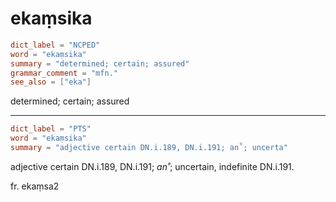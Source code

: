 # ekaṃsika

``` toml
dict_label = "NCPED"
word = "ekaṃsika"
summary = "determined; certain; assured"
grammar_comment = "mfn."
see_also = ["eka"]
```

determined; certain; assured

--------------------

``` toml
dict_label = "PTS"
word = "ekaṃsika"
summary = "adjective certain DN.i.189, DN.i.191; an˚; uncerta"
```

adjective certain DN.i.189, DN.i.191; *an˚*; uncertain, indefinite DN.i.191.

fr. ekaṃsa2

